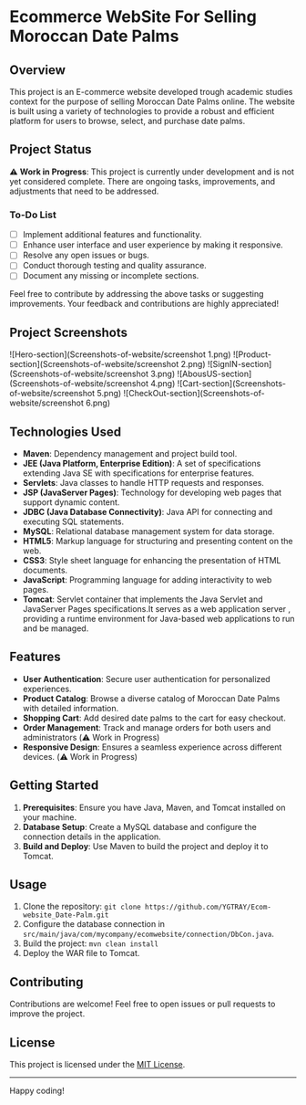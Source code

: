 # Ecommerce WebSite For Selling Moroccan Date Palms

## Overview

This project is an E-commerce website developed  trough academic studies context for the purpose of selling Moroccan Date Palms online. The website is built using a variety of technologies to provide a robust and efficient platform for users to browse, select, and purchase date palms.

## Project Status

⚠️ **Work in Progress**: This project is currently under development and is not yet considered complete. There are ongoing tasks, improvements, and adjustments that need to be addressed.

### To-Do List

- [ ] Implement additional features and functionality.
- [ ] Enhance user interface and user experience by making it responsive.
- [ ] Resolve any open issues or bugs.
- [ ] Conduct thorough testing and quality assurance.
- [ ] Document any missing or incomplete sections.

Feel free to contribute by addressing the above tasks or suggesting improvements. Your feedback and contributions are highly appreciated!
## Project Screenshots 

![Hero-section](Screenshots-of-website/screenshot 1.png)
![Product-section](Screenshots-of-website/screenshot 2.png)
![SignIN-section](Screenshots-of-website/screenshot 3.png)
![AbousUS-section](Screenshots-of-website/screenshot 4.png)
![Cart-section](Screenshots-of-website/screenshot 5.png)
![CheckOut-section](Screenshots-of-website/screenshot 6.png)

## Technologies Used

- **Maven**: Dependency management and project build tool.
- **JEE (Java Platform, Enterprise Edition)**: A set of specifications extending Java SE with specifications for enterprise features.
- **Servlets**: Java classes to handle HTTP requests and responses.
- **JSP (JavaServer Pages)**: Technology for developing web pages that support dynamic content.
- **JDBC (Java Database Connectivity)**: Java API for connecting and executing SQL statements.
- **MySQL**: Relational database management system for data storage.
- **HTML5**: Markup language for structuring and presenting content on the web.
- **CSS3**: Style sheet language for enhancing the presentation of HTML documents.
- **JavaScript**: Programming language for adding interactivity to web pages.
- **Tomcat**: Servlet container that implements the Java Servlet and JavaServer Pages specifications.It serves as a web application server , providing a runtime environment for Java-based web               applications to run and be managed.

## Features

- **User Authentication**: Secure user authentication for personalized experiences.
- **Product Catalog**: Browse a diverse catalog of Moroccan Date Palms with detailed information.
- **Shopping Cart**: Add desired date palms to the cart for easy checkout.
- **Order Management**: Track and manage orders for both users and administrators (⚠️ Work in Progress)
- **Responsive Design**: Ensures a seamless experience across different devices. (⚠️ Work in Progress)

## Getting Started

1. **Prerequisites**: Ensure you have Java, Maven, and Tomcat installed on your machine.
2. **Database Setup**: Create a MySQL database and configure the connection details in the application.
3. **Build and Deploy**: Use Maven to build the project and deploy it to Tomcat.

## Usage

1. Clone the repository: `git clone https://github.com/YGTRAY/Ecom-website_Date-Palm.git `
2. Configure the database connection in `src/main/java/com/mycompany/ecomwebsite/connection/DbCon.java`. 
3. Build the project: `mvn clean install`
4. Deploy the WAR file to Tomcat.

## Contributing

Contributions are welcome! Feel free to open issues or pull requests to improve the project.

## License

This project is licensed under the [MIT License](LICENSE).

---


Happy coding!

